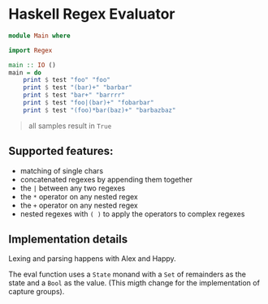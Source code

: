 # Haskell Regex Evaluator

```hs
module Main where

import Regex

main :: IO ()
main = do
    print $ test "foo" "foo"
    print $ test "(bar)+" "barbar"
    print $ test "bar+" "barrrr"
    print $ test "foo|(bar)+" "fobarbar"
    print $ test "(foo)*bar(baz)+" "barbazbaz"
```
> all samples result in `True`

## Supported features:

* matching of single chars
* concatenated regexes by appending them together 
* the `|` between any two regexes
* the `*` operator on any nested regex
* the `+` operator on any nested regex
* nested regexes with `( )` to apply the operators to complex regexes

## Implementation details

Lexing and parsing happens with Alex and Happy.

The eval function uses a `State` monand with a `Set` of remainders as the state and a `Bool` as the value. (This migth change for the implementation of capture groups).